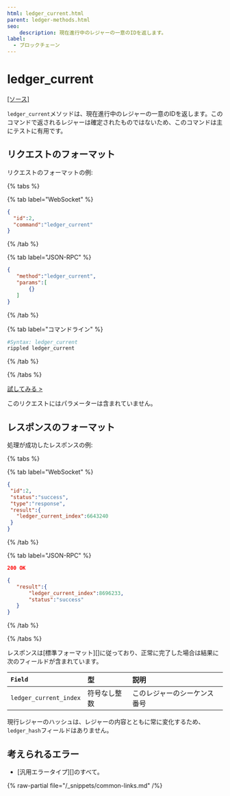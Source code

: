 ```yaml
---
html: ledger_current.html
parent: ledger-methods.html
seo:
    description: 現在進行中のレジャーの一意のIDを返します。
label:
  - ブロックチェーン
---
```

# ledger_current
[[ソース]](https://github.com/XRPLF/rippled/blob/master/src/ripple/rpc/handlers/LedgerCurrent.cpp "Source")

`ledger_current`メソッドは、現在進行中のレジャーの一意のIDを返します。このコマンドで返されるレジャーは確定されたものではないため、このコマンドは主にテストに有用です。

## リクエストのフォーマット

リクエストのフォーマットの例:

{% tabs %}

{% tab label="WebSocket" %}
```json
{
  "id":2,
  "command":"ledger_current"
}
```
{% /tab %}

{% tab label="JSON-RPC" %}
```json
{
   "method":"ledger_current",
   "params":[
       {}
   ]
}
```
{% /tab %}

{% tab label="コマンドライン" %}
```sh
#Syntax: ledger_current
rippled ledger_current
```
{% /tab %}

{% /tabs %}

[試してみる >](/resources/dev-tools/websocket-api-tool#ledger_current)

このリクエストにはパラメーターは含まれていません。


## レスポンスのフォーマット
処理が成功したレスポンスの例:

{% tabs %}

{% tab label="WebSocket" %}
```json
{
 "id":2,
 "status":"success",
 "type":"response",
 "result":{
   "ledger_current_index":6643240
 }
}
```
{% /tab %}

{% tab label="JSON-RPC" %}
```json
200 OK

{
   "result":{
       "ledger_current_index":8696233,
       "status":"success"
   }
}
```
{% /tab %}

{% /tabs %}

レスポンスは[標準フォーマット][]に従っており、正常に完了した場合は結果に次のフィールドが含まれています。

| `Field`                | 型             | 説明                    |
|:-----------------------|:-----------------|:-------------------------------|
| `ledger_current_index` | 符号なし整数 | このレジャーのシーケンス番号 |

現行レジャーのハッシュは、レジャーの内容とともに常に変化するため、`ledger_hash`フィールドはありません。

## 考えられるエラー

* [汎用エラータイプ][]のすべて。

{% raw-partial file="/_snippets/common-links.md" /%}

